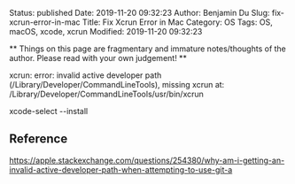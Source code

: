 Status: published
Date: 2019-11-20 09:32:23
Author: Benjamin Du
Slug: fix-xcrun-error-in-mac
Title: Fix Xcrun Error in Mac
Category: OS
Tags: OS, macOS, xcode, xcrun
Modified: 2019-11-20 09:32:23

**
Things on this page are fragmentary and immature notes/thoughts of the author.
Please read with your own judgement!
**


xcrun: error: invalid active developer path (/Library/Developer/CommandLineTools), missing xcrun at: /Library/Developer/CommandLineTools/usr/bin/xcrun



xcode-select --install


## Reference

https://apple.stackexchange.com/questions/254380/why-am-i-getting-an-invalid-active-developer-path-when-attempting-to-use-git-a